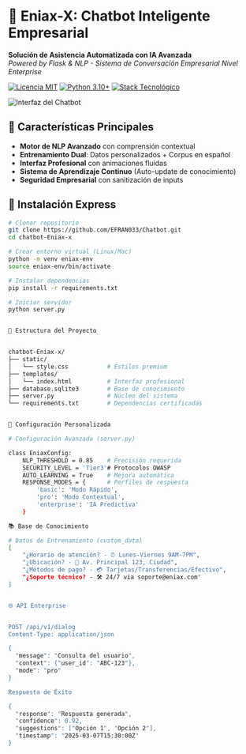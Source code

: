 # 🤖 Eniax-X: Chatbot Inteligente Empresarial

**Solución de Asistencia Automatizada con IA Avanzada**  
*Powered by Flask & NLP - Sistema de Conversación Empresarial Nivel Enterprise*

[![Licencia MIT](https://img.shields.io/badge/Licencia-MIT-ff69b4)](LICENSE)
[![Python 3.10+](https://img.shields.io/badge/Python-3.10%2B-blue)](https://www.python.org)
[![Stack Tecnológico](https://img.shields.io/badge/Stack-Flask%20%7C%20ChatterBot%20%7C%20SpaCy-orange)](https://spacy.io)

![Interfaz del Chatbot](demo-preview.gif)

## 🌟 Características Principales

- **Motor de NLP Avanzado** con comprensión contextual
- **Entrenamiento Dual**: Datos personalizados + Corpus en español
- **Interfaz Profesional** con animaciones fluidas
- **Sistema de Aprendizaje Continuo** (Auto-update de conocimiento)
- **Seguridad Empresarial** con sanitización de inputs

## 🚀 Instalación Express

```bash
# Clonar repositorio
git clone https://github.com/EFRAN033/Chatbot.git
cd chatbot-Eniax-x

# Crear entorno virtual (Linux/Mac)
python -m venv eniax-env
source eniax-env/bin/activate

# Instalar dependencias
pip install -r requirements.txt

# Iniciar servidor
python server.py


🧠 Estructura del Proyecto


chatbot-Eniax-x/
├── static/
│   └── style.css           # Estilos premium
├── templates/
│   └── index.html          # Interfaz profesional
├── database.sqlite3        # Base de conocimiento
├── server.py               # Núcleo del sistema
└── requirements.txt        # Dependencias certificadas


🔧 Configuración Personalizada

# Configuración Avanzada (server.py)

class EniaxConfig:
    NLP_THRESHOLD = 0.85    # Precisión requerida
    SECURITY_LEVEL = 'Tier3'# Protocolos OWASP
    AUTO_LEARNING = True    # Mejora automática
    RESPONSE_MODES = {      # Perfiles de respuesta
        'basic': 'Modo Rápido',
        'pro': 'Modo Contextual',
        'enterprise': 'IA Predictiva'
    }

📚 Base de Conocimiento

# Datos de Entrenamiento (custom_data)
[
    "¿Horario de atención? - ⏰ Lunes-Viernes 9AM-7PM",
    "¿Ubicación? - 📍 Av. Principal 123, Ciudad",
    "¿Métodos de pago? - 💳 Tarjetas/Transferencias/Efectivo",
    "¿Soporte técnico? - 🛠 24/7 via soporte@eniax.com"
]


🌐 API Enterprise


POST /api/v1/dialog
Content-Type: application/json

{
  "message": "Consulta del usuario",
  "context": {"user_id": "ABC-123"},
  "mode": "pro"
}

Respuesta de Éxito

{
  "response": "Respuesta generada",
  "confidence": 0.92,
  "suggestions": ["Opción 1", "Opción 2"],
  "timestamp": "2025-03-07T15:30:00Z"
}


